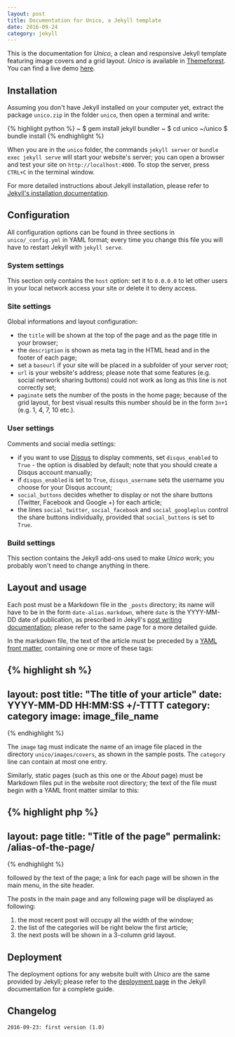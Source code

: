 ```yaml
---
layout: post
title: Documentation for Unico, a Jekyll template
date: 2016-09-24
category: jekyll
---
```


This is the documentation for *Unico*, a clean and responsive Jekyll template featuring image covers and a grid layout. *Unico* is available in [Themeforest](http://themeforest.net). You can find a live demo [here](/unico).

<!--break-->

Installation
------------

Assuming you don't have Jekyll installed on your computer yet, extract the package `unico.zip` in the folder `unico`, then open a terminal and write:

{% highlight python %}
~ $ gem install jekyll bundler
~ $ cd unico
~/unico $ bundle install
{% endhighlight %}

When you are in the `unico` folder, the commands `jekyll server` or `bundle exec jekyll serve` will start your website's server; you can open a browser and test your site on `http://localhost:4000`. To stop the server, press `CTRL+C` in the terminal window. 

For more detailed instructions about Jekyll installation, please refer to [Jekyll's installation documentation](https://jekyllrb.com/docs/installation/).

Configuration
-------------

All configuration options can be found in three sections in `unico/_config.yml` in YAML format; every time you change this file you will have to restart Jekyll with `jekyll serve`.

### System settings

This section only contains the `host` option: set it to `0.0.0.0` to let other users in your local network access your site or delete it to deny access.

### Site settings

Global informations and layout configuration: 

- the `title` will be shown at the top of the page and as the page title in your browser;
- the `description` is shown as meta tag in the HTML head and in the footer of each page;
- set a `baseurl` if your site will be placed in a subfolder of your server root;
- `url` is your website's address; please note that some features (e.g. social network sharing buttons) could not work as long as this line is not correctly set;
- `paginate` sets the number of the posts in the home page; because of the grid layout, for best visual results this number should be in the form `3n+1` (e.g. 1, 4, 7, 10 etc.).

### User settings

Comments and social media settings:

- if you want to use [Disqus](http://disqus.com) to display comments, set `disqus_enabled` to `True` - the option is disabled by default; note that you should create a Disqus account manually;
- if `disqus_enabled` is set to `True`, `disqus_username` sets the username you choose for your Disqus account;
- `social_buttons` decides whether to display or not the share buttons (Twitter, Facebook and Google +) for each article;
- the lines `social_twitter`, `social_facebook` and `social_googleplus` control the share buttons individually, provided that `social_buttons` is set to `True`.

### Build settings

This section contains the Jekyll add-ons used to make *Unico* work; you probably won't need to change anything in there.

Layout and usage
----------------

Each post must be a Markdown file in the `_posts` directory; its name will have to be in the form `date-alias.markdown`, where `date` is the YYYY-MM-DD date of publication, as prescribed in Jekyll's [post writing documentation](https://jekyllrb.com/docs/posts/); please refer to the same page for a more detailed guide.

In the markdown file, the text of the article must be preceded by a [YAML front matter](https://jekyllrb.com/docs/frontmatter/), containing one or more of these tags:

{% highlight sh %}
---
layout: post
title:  "The title of your article"
date:   YYYY-MM-DD HH:MM:SS +/-TTTT
category: category
image: image_file_name
---
{% endhighlight %}

The `image` tag must indicate the name of an image file placed in the directory `unico/images/covers`, as shown in the sample posts. The `category` line can contain at most one entry.

Similarly, static pages (such as this one or the *About* page) must be Markdown files put in the website root directory; the text of the file must begin with a YAML front matter similar to this:

{% highlight php %}
---
layout: page
title: "Title of the page"
permalink: /alias-of-the-page/
---
{% endhighlight %}

followed by the text of the page; a link for each page will be shown in the main menu, in the site header.

The posts in the main page and any following page will be displayed as following:

1. the most recent post will occupy all the width of the window;
2. the list of the categories will be right below the first article;
3. the next posts will be shown in a 3-column grid layout.

Deployment
----------

The deployment options for any website built with *Unico* are the same provided by Jekyll; please refer to the [deployment page](https://jekyllrb.com/docs/deployment-methods/) in the Jekyll documentation for a complete guide.

Changelog
---------

	2016-09-23: first version (1.0)